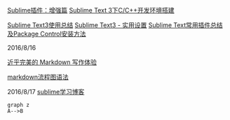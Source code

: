 [Sublime插件：增强篇](http://www.jianshu.com/p/5905f927d01b)
[Sublime Text 3下C/C++开发环境搭建](http://blog.csdn.net/dc_726/article/details/45749805/)

[Sublime Text3使用总结](http://blog.csdn.net/fyh2003/article/details/44588683)
[Sublime Text3 - 实用设置](https://segmentfault.com/a/1190000002596724)
[Sublime Text常用插件总结及Package Control安装方法](http://9iphp.com/web/html/1260.html)

2016/8/16

[近乎完美的 Markdown 写作体验](http://blog.leanote.com/post/54bfa17b8404f03097000000)

[markdown流程图语法](http://blog.csdn.net/aizhaoyu/article/details/44350821)


2016/8/17
[sublime学习博客](http://www.dengzhr.com/frontend/tools/820)

```
graph z
A-->B
```
